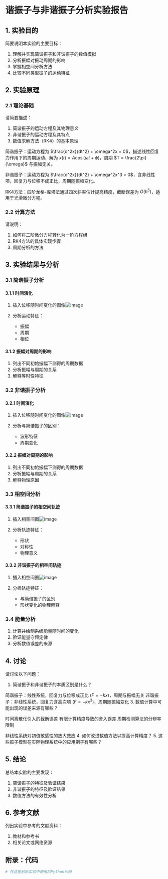 # 谐振子与非谐振子分析实验报告

## 1. 实验目的

简要说明本实验的主要目标：
1. 理解并实现简谐振子和非谐振子的数值模拟
2. 分析振幅对振动周期的影响
3. 掌握相空间分析方法
4. 比较不同类型振子的运动特征

## 2. 实验原理

### 2.1 理论基础

请简要描述：
1. 简谐振子的运动方程及其物理意义
2. 非谐振子的运动方程及其特点
3. 数值求解方法（RK4）的基本原理
   
简谐振子：运动方程为 $\frac{d^2x}{dt^2} + \omega^2x = 0$，描述线性回复力作用下的周期运动，解为 $x(t) = A\cos(\omega t + \phi)$，周期 $T = \frac{2\pi}{\omega}$ 与振幅无关。

非谐振子：运动方程为 $\frac{d^2x}{dt^2} + \omega^2x^3 = 0$，含非线性项，回复力与位移不成正比，周期随振幅变化。

RK4方法：四阶龙格-库塔法通过四次斜率估计提高精度，截断误差为 $O(h^5)$，适用于光滑微分方程。
### 2.2 计算方法

请说明：
1. 如何将二阶微分方程转化为一阶方程组
2. RK4方法的具体实现步骤
3. 周期分析的方法

## 3. 实验结果与分析

### 3.1 简谐振子分析

#### 3.1.1 时间演化

1. 插入位移随时间变化的图像![image](https://github.com/user-attachments/assets/51845231-d46b-439e-85b3-c3e4335f002e)

2. 分析运动特征：
   - 振幅
   - 周期
   - 相位

#### 3.1.2 振幅对周期的影响

1. 列出不同初始振幅下测得的周期数据
2. 分析振幅与周期的关系
3. 解释等时性特征

### 3.2 非谐振子分析

#### 3.2.1 时间演化

1. 插入位移随时间变化的图像![image](https://github.com/user-attachments/assets/56aa3f53-ef1b-4eb1-97d2-d112aeb0c0da)

2. 分析与简谐振子的区别：
   - 波形特征
   - 周期变化

#### 3.2.2 振幅对周期的影响

1. 列出不同初始振幅下测得的周期数据
2. 分析振幅与周期的关系
3. 解释物理原因

### 3.3 相空间分析

#### 3.3.1 简谐振子的相空间轨迹

1. 插入相空间图![image](https://github.com/user-attachments/assets/9974c2fd-887c-4af8-880d-ed6b81aa7b83)

2. 分析轨迹特征：
   - 形状
   - 对称性
   - 物理意义

#### 3.3.2 非谐振子的相空间轨迹

1. 插入相空间图![image](https://github.com/user-attachments/assets/9429f3c7-df9f-4b1f-9f96-f8a07e23aa8b)

2. 分析轨迹特征：
   - 与简谐振子的区别
   - 形状变化的物理解释

### 3.4 能量分析

1. 计算并绘制系统能量随时间的变化
2. 验证能量守恒定律
3. 分析数值误差的来源

## 4. 讨论

请讨论以下问题：

1. 简谐振子和非谐振子的本质区别是什么？
   
简谐振子：线性系统，回复力与位移成正比 ($F = -kx$)，周期与振幅无关
非谐振子：非线性系统，回复力含高次项 ($F = -kx^3$)，周期随振幅变化
3. 数值计算中可能出现的误差来源有哪些？

时间离散化引入的截断误差
有限计算精度导致的舍入误差
周期检测算法的分辨率限制

非线性系统对初值敏感性的放大效应
4. 如何改进数值方法以提高计算精度？
5. 这些振子模型在实际物理系统中的应用例子有哪些？

## 5. 结论

总结本实验的主要发现：
1. 简谐振子的特征及验证结果
2. 非谐振子的特征及验证结果
3. 数值方法的有效性分析

## 6. 参考文献

列出实验中参考的文献资料：
1. 教材和参考书
2. 相关论文或网络资源

## 附录：代码

```python
# 在这里粘贴实验中使用的Python代码
```   
